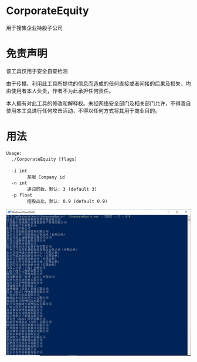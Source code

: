 # CorporateEquity

用于搜集企业持股子公司

# 免责声明

该工具仅用于安全自查检测

由于传播、利用此工具所提供的信息而造成的任何直接或者间接的后果及损失，均由使用者本人负责，作者不为此承担任何责任。

本人拥有对此工具的修改和解释权。未经网络安全部门及相关部门允许，不得善自使用本工具进行任何攻击活动，不得以任何方式将其用于商业目的。

# 用法

```
Usage:
  ./CorporateEquity [flags]

  -i int
        某眼 Company id
  -n int
        递归层数，默认: 3 (default 3)
  -p float
        控股占比，默认: 0.9 (default 0.9)
```

![image-20230204221659078](img\image-20230204221659078.png)
